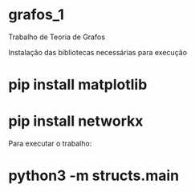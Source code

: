 # grafos_1
Trabalho de Teoria de Grafos

Instalação das bibliotecas necessárias para execução
# pip install matplotlib
# pip install networkx

Para executar o trabalho:
# python3 -m structs.main
